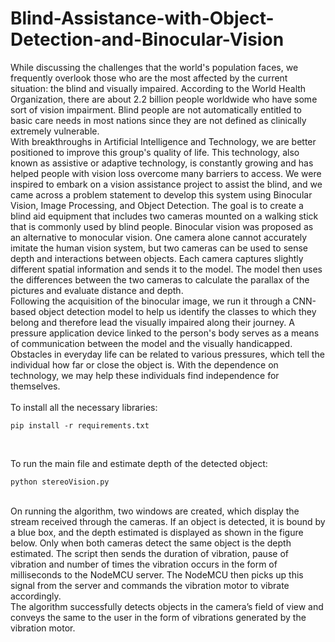 # Blind-Assistance-with-Object-Detection-and-Binocular-Vision

While discussing the challenges that the world's population faces, we frequently overlook those who are the most affected by the current situation: the blind and visually impaired. According to the World Health Organization, there are about 2.2 billion people worldwide who have some sort of vision impairment. Blind people are not automatically entitled to basic care needs in most nations since they are not defined as clinically extremely vulnerable.<br />
With breakthroughs in Artificial Intelligence and Technology, we are better positioned to improve this group's quality of life. This technology, also known as assistive or adaptive technology, is constantly growing and has helped people with vision loss overcome many barriers to access.
We were inspired to embark on a vision assistance project to assist the blind, and we came across a problem statement to develop this system using Binocular Vision, Image Processing, and Object Detection. The goal is to create a blind aid equipment that includes two cameras mounted on a walking stick that is commonly used by blind people. Binocular vision was proposed as an alternative to monocular vision. One camera alone cannot accurately imitate the human vision system, but two cameras can be used to sense depth and interactions between objects. Each camera captures slightly different spatial information and sends it to the model. The model then uses the differences between the two cameras to calculate the parallax of the pictures and evaluate distance and depth.<br />
Following the acquisition of the binocular image, we run it through a CNN-based object detection model to help us identify the classes to which they belong and therefore lead the visually impaired along their journey. A pressure application device linked to the person's body serves as a means of communication between the model and the visually handicapped. Obstacles in everyday life can be related to various pressures, which tell the individual how far or close the object is. With the dependence on technology, we may help these individuals find independence for themselves.
<br />
<br />
To install all the necessary libraries:
```
pip install -r requirements.txt
```
<br />

To run the main file and estimate depth of the detected object:<br />
```
python stereoVision.py
```
<br />
On running the algorithm, two windows are created, which display the stream received through the cameras. If an object is detected, it is bound by a blue box, and the depth estimated is  displayed as shown in the figure below.  Only when both cameras detect the same object is the depth estimated.
The script then sends the duration of vibration, pause of vibration and number of times the vibration occurs in the form of milliseconds to the NodeMCU server. The NodeMCU then picks up this signal from the server and commands the vibration motor to vibrate accordingly.<br />
The algorithm successfully detects objects in the camera’s field of view and conveys the same to the user in the form of vibrations generated by the vibration motor.
